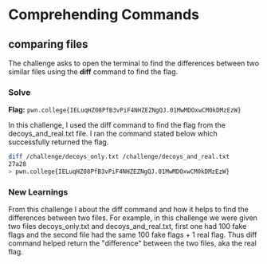 # Comprehending Commands

## comparing files
The challenge asks to open the terminal to find the differences between two similar files using the **diff** command to find the flag.

### Solve
**Flag:** `pwn.college{IELuqHZ08PfB3vPiF4NHZEZNgQJ.01MwMDOxwCM0kDMzEzW}`

In this challenge, I used the diff command to find the flag from the decoys_and_real.txt file. I ran the command stated below which successfully returned the flag.

```bash
diff /challenge/decoys_only.txt /challenge/decoys_and_real.txt
27a28
> pwn.college{IELuqHZ08PfB3vPiF4NHZEZNgQJ.01MwMDOxwCM0kDMzEzW}
```

### New Learnings
From this challenge I about the diff command and how it helps to find the differences between two files. For example, in this challenge we were given two files decoys_only.txt and decoys_and_real.txt, first one had 100 fake flags and the second file had the same 100 fake flags + 1 real flag. Thus diff command helped return the "difference" between the two files, aka the real flag.
